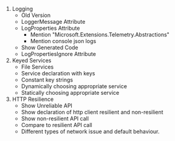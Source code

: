 1. Logging
    - Old Version
    - LoggerMessage Attribute
    - LogProperties Attribute
        - Mention "Microsoft.Extensions.Telemetry.Abstractions"
        - Mention console json logs
    - Show Generated Code
    - LogPropertiesIgnore Attribute
2. Keyed Services
    - File Services
    - Service declaration with keys
    - Constant key strings
    - Dynamically choosing appropriate service
    - Statically choosing appropriate service
3. HTTP Resilience
    - Show Unreliable API
    - Show declaration of http client resilient and non-resilient
    - Show non-resilient API call
    - Compare to resilient API call
    - Different types of network issue and default behaviour. 